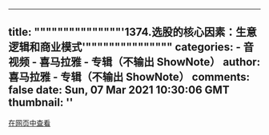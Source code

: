 
---
title: """""""""""""""'1374.选股的核心因素：生意逻辑和商业模式'"""""""""""""""
categories: 
    - 音视频
    - 喜马拉雅 - 专辑（不输出 ShowNote）
author: 喜马拉雅 - 专辑（不输出 ShowNote）
comments: false
date: Sun, 07 Mar 2021 10:30:06 GMT
thumbnail: ''
---

<div>   
<a href="http://www.ximalaya.com/shangye/299146/392595991">在网页中查看</a>  
</div>
            